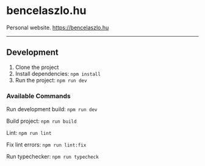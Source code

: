 # bencelaszlo.hu

Personal website. <https://bencelaszlo.hu>

---

## Development

1. Clone the project
2. Install dependencies: `npm install`
3. Run the project: `npm run dev`

### Available Commands

Run development build: `npm run dev`

Build project: `npm run build`

Lint: `npm run lint`

Fix lint errors: `npm run lint:fix`

Run typechecker: `npm run typecheck`
